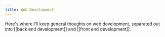 ```yaml
---
title: Web Development
---
```


Here's where I'll keep general thoughts on web development, separated out into [[back end development]] and [[front end development]].